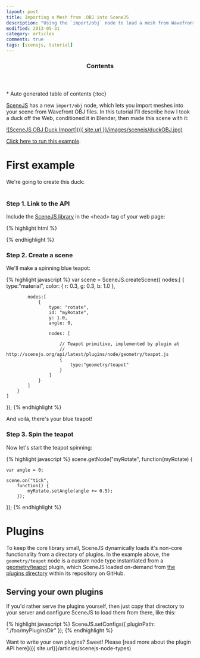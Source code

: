 ```yaml
---
layout: post
title: Importing a Mesh from .OBJ into SceneJS
description: "Using the `import/obj` node to load a mesh from Wavefront OBJ into your scene"
modified: 2013-05-31
category: articles
comments: true
tags: [scenejs, tutorial]
---
```


<section id="table-of-contents" class="toc">
  <header>
    <h3>Contents</h3>
  </header>
<div id="drawer" markdown="1">
*  Auto generated table of contents
{:toc}
</div>
</section><!-- /#table-of-contents -->

[SceneJS](http://scenejs.org) has a new ```import/obj``` node, which lets you import meshes into your scene from Wavefront OBJ files.
In this tutorial I'll describe how I took a duck off the Web, conditioned it in Blender, then made this scene with it:

[![SceneJS OBJ Duck Import]({{ site.url }}/images/scenejs/duckOBJ.jpg)](http://scenejs.org/examples.html?page=importObj)

[Click here to run this example](http://scenejs.org/examples.html?page=importObj).

# First example
We're going to create this duck:
<br/><br/>


### Step 1. Link to the API
Include the [SceneJS library](http://scenejs.org/api/latest/scenejs.js) in the &lt;head&gt; tag of your web page:

{% highlight html %}
<script src="http://scenejs.org/api/latest/scenejs.js"></script>
{% endhighlight %}

### Step 2. Create a scene
We'll make a spinning blue teapot:

{% highlight javascript %}
var scene = SceneJS.createScene({
    nodes:[
        {
            type:"material",
            color: { r: 0.3, g: 0.3, b: 1.0 },

            nodes:[
                {
                    type: "rotate",
                    id: "myRotate",
                    y: 1.0,
                    angle: 0,

                    nodes: [

                        // Teapot primitive, implemented by plugin at
                        // http://scenejs.org/api/latest/plugins/node/geometry/teapot.js
                        {
                            type:"geometry/teapot"
                        }
                    ]
                }
            ]
        }
    ]
});
{% endhighlight %}

And voilà, there's your blue teapot!

### Step 3. Spin the teapot
Now let's start the teapot spinning:

{% highlight javascript %}
scene.getNode("myRotate", function(myRotate) {

    var angle = 0;

    scene.on("tick",
        function() {
            myRotate.setAngle(angle += 0.5);
        });
});
{% endhighlight %}

# Plugins
To keep the core library small, SceneJS dynamically loads it's non-core functionality from a directory of
plugins. In the example above, the <code>geometry/teapot</code> node is a custom node type instantiated
from a <a href="https://github.com/xeographics/scenejs/tree/v4.0/api/latest/plugins/node/geometry/teapot.js">geometry/teapot</a>
plugin, which SceneJS loaded on-demand from <a href="https://github.com/xeographics/scenejs/tree/v4.0/api/latest/plugins">the
plugins directory</a> within its repository on GitHub.

## Serving your own plugins
If you'd rather serve the plugins yourself, then just copy that directory to your server and configure SceneJS to load
them from there, like this:

{% highlight javascript %}
SceneJS.setConfigs({
    pluginPath: "./foo/myPluginsDir"
});
{% endhighlight %}

Want to write your own plugins? Sweet! Please [read more about the plugin API here]({{ site.url}}/articles/scenejs-node-types)
